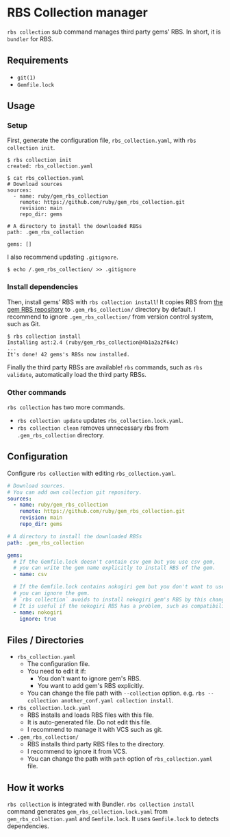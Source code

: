 # RBS Collection manager

`rbs collection` sub command manages third party gems' RBS. In short, it is `bundler` for RBS.

## Requirements

* `git(1)`
* `Gemfile.lock`


## Usage

### Setup

First, generate the configuration file, `rbs_collection.yaml`, with `rbs collection init`.

```console
$ rbs collection init
created: rbs_collection.yaml

$ cat rbs_collection.yaml
# Download sources
sources:
  - name: ruby/gem_rbs_collection
    remote: https://github.com/ruby/gem_rbs_collection.git
    revision: main
    repo_dir: gems

# A directory to install the downloaded RBSs
path: .gem_rbs_collection

gems: []
```

I also recommend updating `.gitignore`.

```console
$ echo /.gem_rbs_collection/ >> .gitignore
```

### Install dependencies

Then, install gems' RBS with `rbs collection install`! It copies RBS from [the gem RBS repository](https://github.com/ruby/gem_rbs_collection) to `.gem_rbs_collection/` directory by default.
I recommend to ignore `.gem_rbs_collection/` from version control system, such as Git.

```console
$ rbs collection install
Installing ast:2.4 (ruby/gem_rbs_collection@4b1a2a2f64c)
...
It's done! 42 gems's RBSs now installed.
```

Finally the third party RBSs are available! `rbs` commands, such as `rbs validate`, automatically load the third party RBSs.

### Other commands

`rbs collection` has two more commands.

* `rbs collection update` updates `rbs_collection.lock.yaml`.
* `rbs collection clean` removes unnecessary rbs from `.gem_rbs_collection` directory.

## Configuration

Configure `rbs collection` with editing `rbs_collection.yaml`.

```yaml
# Download sources.
# You can add own collection git repository.
sources:
  - name: ruby/gem_rbs_collection
    remote: https://github.com/ruby/gem_rbs_collection.git
    revision: main
    repo_dir: gems

# A directory to install the downloaded RBSs
path: .gem_rbs_collection

gems:
  # If the Gemfile.lock doesn't contain csv gem but you use csv gem,
  # you can write the gem name explicitly to install RBS of the gem.
  - name: csv

  # If the Gemfile.lock contains nokogiri gem but you don't want to use the RBS,
  # you can ignore the gem.
  # `rbs collection` avoids to install nokogiri gem's RBS by this change.
  # It is useful if the nokogiri RBS has a problem, such as compatibility issue with other RBS.
  - name: nokogiri
    ignore: true
```

## Files / Directories

* `rbs_collection.yaml`
  * The configuration file.
  * You need to edit it if:
    * You don't want to ignore gem's RBS.
    * You want to add gem's RBS explicitly.
  * You can change the file path with `--collection` option. e.g. `rbs --collection another_conf.yaml collection install`.
* `rbs_collection.lock.yaml`
  * RBS installs and loads RBS files with this file.
  * It is auto-generated file. Do not edit this file.
  * I recommend to manage it with VCS such as git.
* `.gem_rbs_collection/`
  * RBS installs third party RBS files to the directory.
  * I recommend to ignore it from VCS.
  * You can change the path with `path` option of `rbs_collection.yaml` file.


## How it works

`rbs collection` is integrated with Bundler.
`rbs collection install` command generates `gem_rbs_collection.lock.yaml` from `gem_rbs_collection.yaml` and `Gemfile.lock`. It uses `Gemfile.lock` to detects dependencies.
